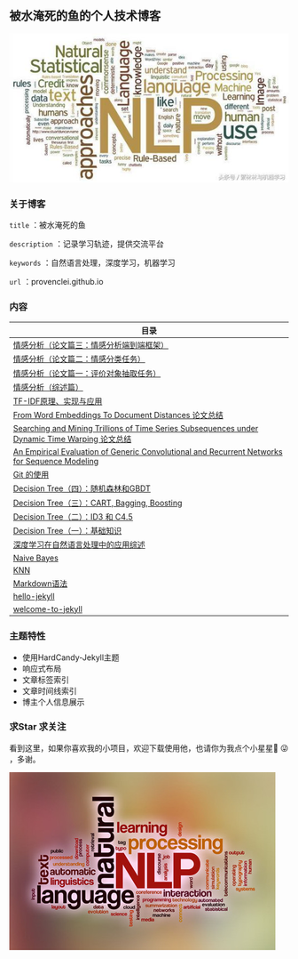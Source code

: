 ## 被水淹死的鱼的个人技术博客
![1](/screenshot/1.png)

### 关于博客

`title` ：被水淹死的鱼

`description` ：记录学习轨迹，提供交流平台

`keywords` ：自然语言处理，深度学习，机器学习

`url` ：provenclei.github.io

### 内容
| 目录 |
|-----|
| [情感分析（论文篇三：情感分析端到端框架）]() |
| [情感分析（论文篇二：情感分类任务）]() |
| [情感分析（论文篇一：评价对象抽取任务）]() |
| [情感分析（综述篇）]() |
| [TF-IDF原理、实现与应用](https://provenclei.github.io/2020/02/01/TF-IDF.html) |
| [From Word Embeddings To Document Distances 论文总结](https://provenclei.github.io/2019/07/25/WMD.html) |
| [Searching and Mining Trillions of Time Series Subsequences under Dynamic Time Warping 论文总结](https://provenclei.github.io/2019/07/15/DTW.html) |
| [An Empirical Evaluation of Generic Convolutional and Recurrent Networks for Sequence Modeling](https://provenclei.github.io/2019/07/10/TCN.html) |
| [Git 的使用](https://provenclei.github.io/2019/07/05/Git.html) |
| [Decision Tree（四）：随机森林和GBDT](https://provenclei.github.io/2018/11/04/Decision-Tree4.html) |
| [Decision Tree（三）：CART, Bagging, Boosting](https://provenclei.github.io/2018/11/04/Decision-Tree3.html) |
| [Decision Tree（二）：ID3 和 C4.5](https://provenclei.github.io/2018/11/03/Decision-Tree2.html) |
| [Decision Tree（一）：基础知识](https://provenclei.github.io/2018/11/03/Decision-Tree1.html) |
| [深度学习在自然语言处理中的应用综述](https://provenclei.github.io/2018/10/26/Deep-Learning-in-NLP.html) |
| [Naive Bayes](https://provenclei.github.io/2018/10/15/Naive-Bayes.html) |
| [KNN](https://provenclei.github.io/2018/10/08/KNN.html) |
| [Markdown语法](https://provenclei.github.io/2018/10/06/Markdown.html) |
| [hello-jekyll](https://provenclei.github.io/2018/05/17/welcome-to-jekyll.html) |
| [welcome-to-jekyll](https://provenclei.github.io/2017/04/18/hello-jekyll.html) |

### 主题特性

- 使用HardCandy-Jekyll主题
- 响应式布局
- 文章标签索引
- 文章时间线索引
- 博主个人信息展示

### 求Star 求关注

看到这里，如果你喜欢我的小项目，欢迎下载使用他，也请你为我点个小星星🌟 😜 ，多谢。

![2](/screenshot/2.png)
